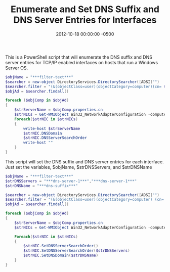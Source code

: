 ﻿---
title:  Enumerate and Set DNS Suffix and DNS Server Entries for Interfaces
date:   2012-10-18 00:00:00 -0500
categories: IT
---

This is a PowerShell script that will enumerate the DNS suffix and DNS server entries for TCP/IP enabled interfaces on hosts that run a Windows Server OS.

```powershell
$objName = "***filter-text***"
$searcher = new-object DirectoryServices.DirectorySearcher([ADSI]"")
$searcher.filter = "(&(objectClass=user)(objectCategory=computer)(cn= $objName*)(operatingSystem=*Server*))"
$objAd = $searcher.findall()

foreach ($objComp in $objAd)
{
	$strServerName = $objComp.properties.cn
	$strNICs = Get-WMIObject Win32_NetworkAdapterConfiguration -computername $strServerName | where{$_.IPEnabled -eq $TRUE}
	Foreach($strNIC in $strNICs)
	{
		write-host $strServerName
		$strNIC.DNSDomain
		$strNIC.DNSServerSearchOrder
		write-host ""
	}
}
```

This script will set the DNS suffix and DNS server entries for each interface. Just set the variables, $objName, $strDNSServers, and $strDNSName

```powershell
$objName = "***filter-text***"
$strDNSServers = "***dns-server-1***","***dns-server-1***"
$strDNSName = "***dns-suffix***"

$searcher = new-object DirectoryServices.DirectorySearcher([ADSI]"")
$searcher.filter = "(&(objectClass=user)(objectCategory=computer) (cn= $objName*)(operatingSystem=*Server*))"
$objAd = $searcher.findall()

foreach ($objComp in $objAd)
{
	$strServerName = $objComp.properties.cn
	$strNICs = Get-WMIObject Win32_NetworkAdapterConfiguration -computername $strServerName | where{$_.IPEnabled -eq $TRUE}

	Foreach($strNIC in $strNICs) 
	{
		$strNIC.SetDNSServerSearchOrder()
		$strNIC.SetDNSServerSearchOrder($strDNSServers)
		$strNIC.SetDNSDomain($strDNSName)
	}
}
```
